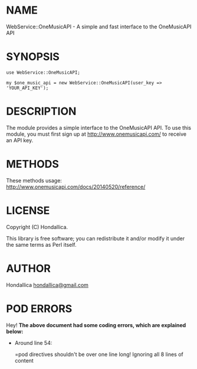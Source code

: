 # NAME

WebService::OneMusicAPI - A simple and fast interface to the OneMusicAPI API

# SYNOPSIS

    use WebService::OneMusicAPI;

    my $one_music_api = new WebService::OneMusicAPI(user_key => 'YOUR_API_KEY');

# DESCRIPTION

The module provides a simple interface to the OneMusicAPI API. To use this module, you must first sign up at http://www.onemusicapi.com/ to receive an API key.

# METHODS

These methods usage: http://www.onemusicapi.com/docs/20140520/reference/

# LICENSE

Copyright (C) Hondallica.

This library is free software; you can redistribute it and/or modify
it under the same terms as Perl itself.

# AUTHOR

Hondallica <hondallica@gmail.com>

# POD ERRORS

Hey! **The above document had some coding errors, which are explained below:**

- Around line 54:

    &#x3d;pod directives shouldn't be over one line long!  Ignoring all 8 lines of content

